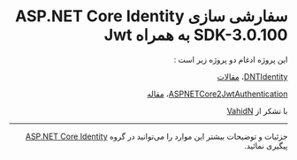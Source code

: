 ﻿<div dir="rtl">

سفارشی سازی ASP.NET Core Identity SDK-3.0.100 به همراه Jwt
=======


این پروژه ادغام دو پروژه زیر است :

 [DNTIdentity](https://github.com/VahidN/DNTIdentity)، [مقالات](https://www.dotnettips.info/learningpaths/details/46)
 
 [ASPNETCore2JwtAuthentication](https://github.com/VahidN/ASPNETCore2JwtAuthentication)، [مقاله](https://www.dotnettips.info/post/2736/%d8%a7%d8%b9%d8%aa%d8%a8%d8%a7%d8%b1%d8%b3%d9%86%d8%ac%db%8c-%d9%85%d8%a8%d8%aa%d9%86%db%8c-%d8%a8%d8%b1-jwt-%d8%af%d8%b1-asp-net-core-2-0-%d8%a8%d8%af%d9%88%d9%86-%d8%a7%d8%b3%d8%aa%d9%81%d8%a7%d8%af%d9%87-%d8%a7%d8%b2-%d8%b3%db%8c%d8%b3%d8%aa%d9%85-identity)
 
 
 با تشکر از [VahidN](https://github.com/VahidN/)

------------------------------------------------------------------------------------------------------


جزئیات و توضیحات بیشتر این موارد را می‌توانید در گروه [ASP.NET Core Identity](http://www.dotnettips.info/search/label/asp.net%20core%20identity) پیگیری نمائید.
